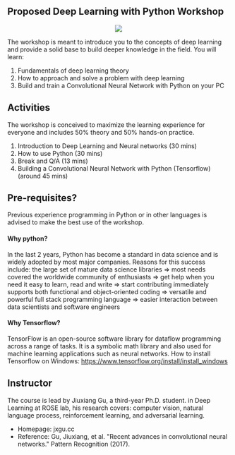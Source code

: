 ## Proposed Deep Learning with Python Workshop

<center><img src="http://jxgu.cc/images/HomePage.png"></img></center>

The workshop is meant to introduce you to the concepts of deep learning and provide a solid base to build deeper knowledge in the field. You will learn:
1. Fundamentals of deep learning theory
2. How to approach and solve a problem with deep learning
3. Build and train a Convolutional Neural Network with Python on your PC

## Activities
The workshop is conceived to maximize the learning experience for everyone and includes 50% theory and 50% hands-on practice.

1. Introduction to Deep Learning and Neural networks (30 mins)
2. How to use Python (30 mins)
3. Break and Q/A (13 mins)
4. Building a Convolutional Neural Network with Python (Tensorflow) (around 45 mins)

## Pre-requisites?
Previous experience programming in Python or in other languages is advised to make the best use of the workshop.

#### Why python?
In the last 2 years, Python has become a standard in data science and is widely adopted by most major companies. Reasons for this success include:
the large set of mature data science libraries => most needs covered
the worldwide community of enthusiasts => get help when you need it
easy to learn, read and write => start contributing immediately
supports both functional and object-oriented coding => versatile and powerful
full stack programming language => easier interaction between data scientists and software engineers

#### Why Tensorflow?
TensorFlow is an open-source software library for dataflow programming across a range of tasks. It is a symbolic math library and also used for machine learning applications such as neural networks.
How to install Tensorflow on Windows: https://www.tensorflow.org/install/install_windows

## Instructor
The course is lead by Jiuxiang Gu, a third-year Ph.D. student. in Deep Learning at ROSE lab, his research covers: computer vision, natural language process, reinforcement learning, and adversarial learning.

- Homepage: jxgu.cc
- Reference: Gu, Jiuxiang, et al. "Recent advances in convolutional neural networks." Pattern Recognition (2017).
